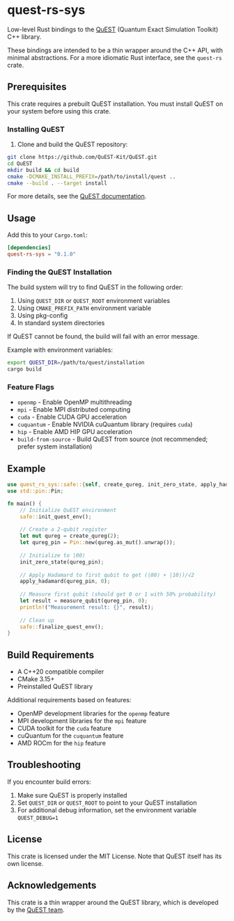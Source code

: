 # quest-rs-sys

Low-level Rust bindings to the [QuEST](https://github.com/QuEST-Kit/QuEST) (Quantum Exact Simulation Toolkit) C++ library.

These bindings are intended to be a thin wrapper around the C++ API, with minimal abstractions. For a more idiomatic Rust interface, see the `quest-rs` crate.

## Prerequisites

This crate requires a prebuilt QuEST installation. You must install QuEST on your system before using this crate.

### Installing QuEST

1. Clone and build the QuEST repository:

```bash
git clone https://github.com/QuEST-Kit/QuEST.git
cd QuEST
mkdir build && cd build
cmake -DCMAKE_INSTALL_PREFIX=/path/to/install/quest ..
cmake --build . --target install
```

For more details, see the [QuEST documentation](https://github.com/QuEST-Kit/QuEST#readme).

## Usage

Add this to your `Cargo.toml`:

```toml
[dependencies]
quest-rs-sys = "0.1.0"
```

### Finding the QuEST Installation

The build system will try to find QuEST in the following order:

1. Using `QUEST_DIR` or `QUEST_ROOT` environment variables
2. Using `CMAKE_PREFIX_PATH` environment variable
3. Using pkg-config
4. In standard system directories

If QuEST cannot be found, the build will fail with an error message.

Example with environment variables:

```bash
export QUEST_DIR=/path/to/quest/installation
cargo build
```

### Feature Flags

- `openmp` - Enable OpenMP multithreading
- `mpi` - Enable MPI distributed computing
- `cuda` - Enable CUDA GPU acceleration
- `cuquantum` - Enable NVIDIA cuQuantum library (requires `cuda`)
- `hip` - Enable AMD HIP GPU acceleration
- `build-from-source` - Build QuEST from source (not recommended; prefer system installation)

## Example

```rust
use quest_rs_sys::safe::{self, create_qureg, init_zero_state, apply_hadamard, measure_qubit};
use std::pin::Pin;

fn main() {
    // Initialize QuEST environment
    safe::init_quest_env();
    
    // Create a 2-qubit register
    let mut qureg = create_qureg(2);
    let qureg_pin = Pin::new(qureg.as_mut().unwrap());
    
    // Initialize to |00⟩
    init_zero_state(qureg_pin);
    
    // Apply Hadamard to first qubit to get (|00⟩ + |10⟩)/√2
    apply_hadamard(qureg_pin, 0);
    
    // Measure first qubit (should get 0 or 1 with 50% probability)
    let result = measure_qubit(qureg_pin, 0);
    println!("Measurement result: {}", result);
    
    // Clean up
    safe::finalize_quest_env();
}
```

## Build Requirements

- A C++20 compatible compiler
- CMake 3.15+
- Preinstalled QuEST library

Additional requirements based on features:
- OpenMP development libraries for the `openmp` feature
- MPI development libraries for the `mpi` feature
- CUDA toolkit for the `cuda` feature
- cuQuantum for the `cuquantum` feature
- AMD ROCm for the `hip` feature

## Troubleshooting

If you encounter build errors:

1. Make sure QuEST is properly installed
2. Set `QUEST_DIR` or `QUEST_ROOT` to point to your QuEST installation
3. For additional debug information, set the environment variable `QUEST_DEBUG=1`

## License

This crate is licensed under the MIT License. Note that QuEST itself has its own license.

## Acknowledgements

This crate is a thin wrapper around the QuEST library, which is developed by the [QuEST team](https://github.com/QuEST-Kit/QuEST).
